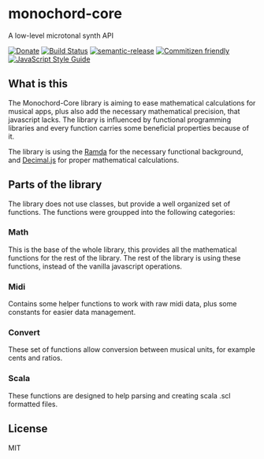 # monochord-core

A low-level microtonal synth API

[![Donate](https://img.shields.io/badge/Donate-PayPal-green.svg)](https://www.paypal.com/cgi-bin/webscr?cmd=_s-xclick&hosted_button_id=PXF8ZVL3KPQWE)
[![Build Status](https://travis-ci.org/meszaros-lajos-gyorgy/monochord-core.svg?branch=master)](https://travis-ci.org/meszaros-lajos-gyorgy/monochord-core)
[![semantic-release](https://img.shields.io/badge/%20%20%F0%9F%93%A6%F0%9F%9A%80-semantic--release-e10079.svg)](https://github.com/semantic-release/semantic-release)
[![Commitizen friendly](https://img.shields.io/badge/commitizen-friendly-brightgreen.svg)](http://commitizen.github.io/cz-cli/)
[![JavaScript Style Guide](https://img.shields.io/badge/code_style-standard-brightgreen.svg)](https://standardjs.com)

## What is this

The Monochord-Core library is aiming to ease mathematical calculations for musical apps, plus also add the necessary mathematical precision, that javascript lacks. The library is influenced by functional programming libraries and every function carries some beneficial properties because of it.

The library is using the [Ramda](http://ramdajs.com/) for the necessary functional background, and [Decimal.js](https://github.com/MikeMcl/decimal.js/) for proper mathematical calculations.

## Parts of the library

The library does not use classes, but provide a well organized set of functions. The functions were groupped into the following categories:

### Math

This is the base of the whole library, this provides all the mathematical functions for the rest of the library. The rest of the library is using these functions, instead of the vanilla javascript operations.

### Midi

Contains some helper functions to work with raw midi data, plus some constants for easier data management.

### Convert

These set of functions allow conversion between musical units, for example cents and ratios.

### Scala

These functions are designed to help parsing and creating scala .scl formatted files.

## License

MIT
